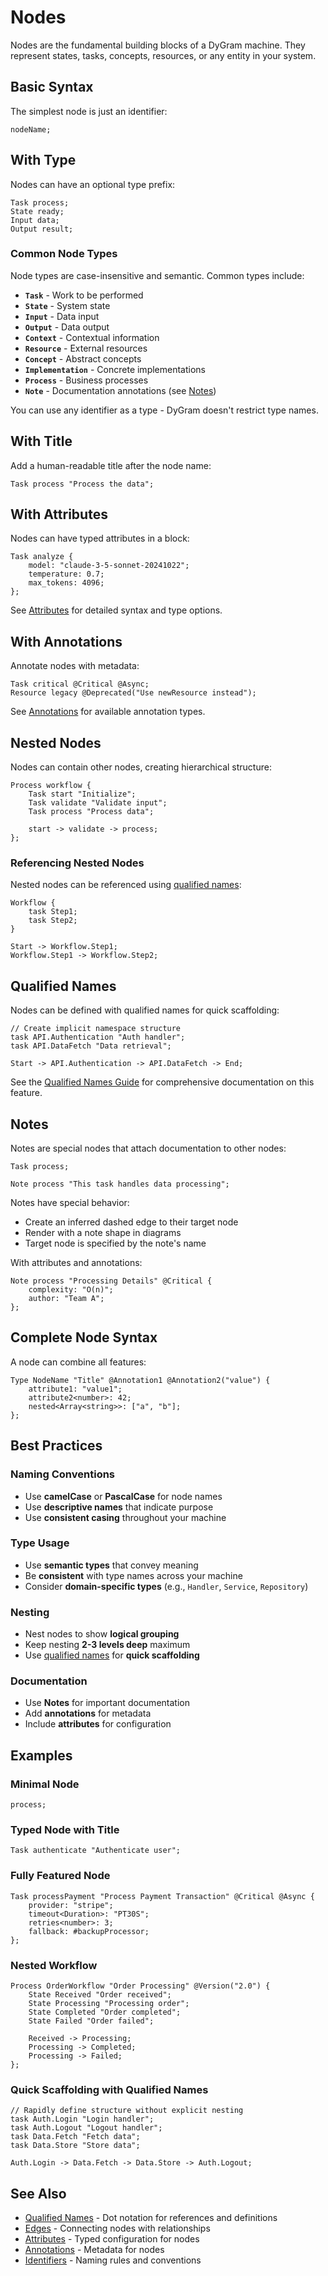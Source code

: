 # Nodes

Nodes are the fundamental building blocks of a DyGram machine. They represent states, tasks, concepts, resources, or any entity in your system.

## Basic Syntax

The simplest node is just an identifier:

```dy examples/syntax/machine-basic.dygram
nodeName;
```

## With Type

Nodes can have an optional type prefix:

```dy examples/syntax/node-types.dygram
Task process;
State ready;
Input data;
Output result;
```

### Common Node Types

Node types are case-insensitive and semantic. Common types include:

- **`Task`** - Work to be performed
- **`State`** - System state
- **`Input`** - Data input
- **`Output`** - Data output
- **`Context`** - Contextual information
- **`Resource`** - External resources
- **`Concept`** - Abstract concepts
- **`Implementation`** - Concrete implementations
- **`Process`** - Business processes
- **`Note`** - Documentation annotations (see [Notes](#notes))

You can use any identifier as a type - DyGram doesn't restrict type names.

## With Title

Add a human-readable title after the node name:

```dy examples/syntax/node-title.dygram
Task process "Process the data";
```

## With Attributes

Nodes can have typed attributes in a block:

```dy examples/syntax/node-attributes.dygram
Task analyze {
    model: "claude-3-5-sonnet-20241022";
    temperature: 0.7;
    max_tokens: 4096;
};
```

See [Attributes](attributes.md) for detailed syntax and type options.

## With Annotations

Annotate nodes with metadata:

```dy examples/syntax/node-annotations.dygram
Task critical @Critical @Async;
Resource legacy @Deprecated("Use newResource instead");
```

See [Annotations](annotations.md) for available annotation types.

## Nested Nodes

Nodes can contain other nodes, creating hierarchical structure:

```dy examples/syntax/node-nesting.dygram
Process workflow {
    Task start "Initialize";
    Task validate "Validate input";
    Task process "Process data";

    start -> validate -> process;
};
```

### Referencing Nested Nodes

Nested nodes can be referenced using [qualified names](qualified-names.md):

```dy
Workflow {
    task Step1;
    task Step2;
}

Start -> Workflow.Step1;
Workflow.Step1 -> Workflow.Step2;
```

## Qualified Names

Nodes can be defined with qualified names for quick scaffolding:

```dy
// Create implicit namespace structure
task API.Authentication "Auth handler";
task API.DataFetch "Data retrieval";

Start -> API.Authentication -> API.DataFetch -> End;
```

See the [Qualified Names Guide](qualified-names.md) for comprehensive documentation on this feature.

## Notes

Notes are special nodes that attach documentation to other nodes:

```dy
Task process;

Note process "This task handles data processing";
```

Notes have special behavior:
- Create an inferred dashed edge to their target node
- Render with a note shape in diagrams
- Target node is specified by the note's name

With attributes and annotations:

```dy
Note process "Processing Details" @Critical {
    complexity: "O(n)";
    author: "Team A";
};
```

## Complete Node Syntax

A node can combine all features:

```dy
Type NodeName "Title" @Annotation1 @Annotation2("value") {
    attribute1: "value1";
    attribute2<number>: 42;
    nested<Array<string>>: ["a", "b"];
};
```

## Best Practices

### Naming Conventions
- Use **camelCase** or **PascalCase** for node names
- Use **descriptive names** that indicate purpose
- Use **consistent casing** throughout your machine

### Type Usage
- Use **semantic types** that convey meaning
- Be **consistent** with type names across your machine
- Consider **domain-specific types** (e.g., `Handler`, `Service`, `Repository`)

### Nesting
- Nest nodes to show **logical grouping**
- Keep nesting **2-3 levels deep** maximum
- Use [qualified names](qualified-names.md) for **quick scaffolding**

### Documentation
- Use **Notes** for important documentation
- Add **annotations** for metadata
- Include **attributes** for configuration

## Examples

### Minimal Node
```dy
process;
```

### Typed Node with Title
```dy
Task authenticate "Authenticate user";
```

### Fully Featured Node
```dy
Task processPayment "Process Payment Transaction" @Critical @Async {
    provider: "stripe";
    timeout<Duration>: "PT30S";
    retries<number>: 3;
    fallback: #backupProcessor;
};
```

### Nested Workflow
```dy
Process OrderWorkflow "Order Processing" @Version("2.0") {
    State Received "Order received";
    State Processing "Processing order";
    State Completed "Order completed";
    State Failed "Order failed";

    Received -> Processing;
    Processing -> Completed;
    Processing -> Failed;
};
```

### Quick Scaffolding with Qualified Names
```dy
// Rapidly define structure without explicit nesting
task Auth.Login "Login handler";
task Auth.Logout "Logout handler";
task Data.Fetch "Fetch data";
task Data.Store "Store data";

Auth.Login -> Data.Fetch -> Data.Store -> Auth.Logout;
```

## See Also

- [Qualified Names](qualified-names.md) - Dot notation for references and definitions
- [Edges](edges.md) - Connecting nodes with relationships
- [Attributes](attributes.md) - Typed configuration for nodes
- [Annotations](annotations.md) - Metadata for nodes
- [Identifiers](identifiers.md) - Naming rules and conventions
